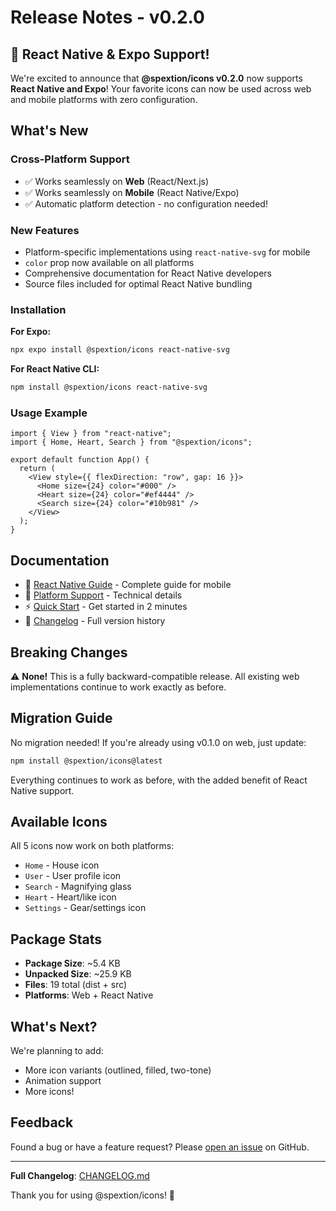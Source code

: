 # Release Notes - v0.2.0

## 🎉 React Native & Expo Support!

We're excited to announce that **@spextion/icons v0.2.0** now supports **React Native and Expo**! Your favorite icons can now be used across web and mobile platforms with zero configuration.

## What's New

### Cross-Platform Support
- ✅ Works seamlessly on **Web** (React/Next.js)
- ✅ Works seamlessly on **Mobile** (React Native/Expo)
- ✅ Automatic platform detection - no configuration needed!

### New Features
- Platform-specific implementations using `react-native-svg` for mobile
- `color` prop now available on all platforms
- Comprehensive documentation for React Native developers
- Source files included for optimal React Native bundling

### Installation

**For Expo:**
```bash
npx expo install @spextion/icons react-native-svg
```

**For React Native CLI:**
```bash
npm install @spextion/icons react-native-svg
```

### Usage Example

```tsx
import { View } from "react-native";
import { Home, Heart, Search } from "@spextion/icons";

export default function App() {
  return (
    <View style={{ flexDirection: "row", gap: 16 }}>
      <Home size={24} color="#000" />
      <Heart size={24} color="#ef4444" />
      <Search size={24} color="#10b981" />
    </View>
  );
}
```

## Documentation

- 📱 [React Native Guide](REACT_NATIVE.md) - Complete guide for mobile
- 🔧 [Platform Support](PLATFORM_SUPPORT.md) - Technical details
- ⚡ [Quick Start](QUICKSTART.md) - Get started in 2 minutes
- 📝 [Changelog](CHANGELOG.md) - Full version history

## Breaking Changes

⚠️ **None!** This is a fully backward-compatible release. All existing web implementations continue to work exactly as before.

## Migration Guide

No migration needed! If you're already using v0.1.0 on web, just update:

```bash
npm install @spextion/icons@latest
```

Everything continues to work as before, with the added benefit of React Native support.

## Available Icons

All 5 icons now work on both platforms:
- `Home` - House icon
- `User` - User profile icon
- `Search` - Magnifying glass
- `Heart` - Heart/like icon
- `Settings` - Gear/settings icon

## Package Stats

- **Package Size**: ~5.4 KB
- **Unpacked Size**: ~25.9 KB
- **Files**: 19 total (dist + src)
- **Platforms**: Web + React Native

## What's Next?

We're planning to add:
- More icon variants (outlined, filled, two-tone)
- Animation support
- More icons!

## Feedback

Found a bug or have a feature request? Please [open an issue](https://github.com/thespextion/Icons/issues) on GitHub.

---

**Full Changelog**: [CHANGELOG.md](CHANGELOG.md)

Thank you for using @spextion/icons! 🚀
